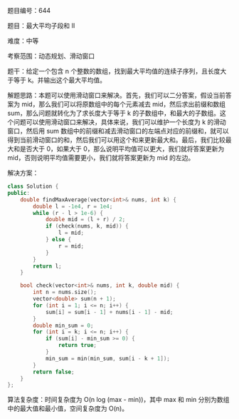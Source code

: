 题目编号：644

题目：最大平均子段和 II

难度：中等

考察范围：动态规划、滑动窗口

题干：给定一个包含 n 个整数的数组，找到最大平均值的连续子序列，且长度大于等于 k。并输出这个最大平均值。

解题思路：本题可以使用滑动窗口来解决。首先，我们可以二分答案，假设当前答案为 mid，那么我们可以将原数组中的每个元素减去 mid，然后求出前缀和数组 sum，那么问题就转化为了求长度大于等于 k 的子数组中，和最大的子数组。这个问题可以使用滑动窗口来解决，具体来说，我们可以维护一个长度为 k 的滑动窗口，然后用 sum 数组中的前缀和减去滑动窗口的左端点对应的前缀和，就可以得到当前滑动窗口的和，然后我们可以用这个和来更新最大和。最后，我们比较最大和是否大于 0，如果大于 0，那么说明平均值可以更大，我们就将答案更新为 mid，否则说明平均值需要更小，我们就将答案更新为 mid 的左边。

解决方案：

```cpp
class Solution {
public:
    double findMaxAverage(vector<int>& nums, int k) {
        double l = -1e4, r = 1e4;
        while (r - l > 1e-6) {
            double mid = (l + r) / 2;
            if (check(nums, k, mid)) {
                l = mid;
            } else {
                r = mid;
            }
        }
        return l;
    }

    bool check(vector<int>& nums, int k, double mid) {
        int n = nums.size();
        vector<double> sum(n + 1);
        for (int i = 1; i <= n; i++) {
            sum[i] = sum[i - 1] + nums[i - 1] - mid;
        }
        double min_sum = 0;
        for (int i = k; i <= n; i++) {
            if (sum[i] - min_sum >= 0) {
                return true;
            }
            min_sum = min(min_sum, sum[i - k + 1]);
        }
        return false;
    }
};
```

算法复杂度：时间复杂度为 O(n log (max - min))，其中 max 和 min 分别为数组中的最大值和最小值，空间复杂度为 O(n)。